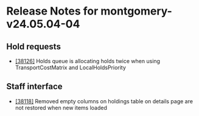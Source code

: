 
# Release Notes for montgomery-v24.05.04-04

## Hold requests

- [[38126]](http://bugs.koha-community.org/bugzilla3/show_bug.cgi?id=38126) Holds queue is allocating holds twice when using TransportCostMatrix and LocalHoldsPriority

## Staff interface

- [[38118]](http://bugs.koha-community.org/bugzilla3/show_bug.cgi?id=38118) Removed empty columns on holdings table on details page are not restored when new items loaded


